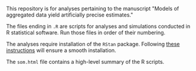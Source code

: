 This repository is for analyses pertaining to the manuscript "Models of aggregated data yield artificially precise estimates."

The files ending in `.R` are scripts for analyses and simulations conducted in R statistical software. Run those files in order of their numbering. 

The analyses require installation of the `RStan` package. Following [these instructions](https://github.com/stan-dev/rstan/wiki/Installing-RStan-from-Source) will ensure a smooth installation.

The `som.html` file contains a high-level summary of the R scripts.
